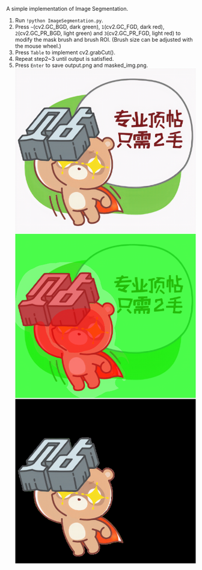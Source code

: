 A simple implementation of Image Segmentation.

1. Run `!python ImageSegmentation.py`.
2. Press `~`(cv2.GC_BGD, dark green), `1`(cv2.GC_FGD, dark red), `2`(cv2.GC_PR_BGD, light green) and `3`(cv2.GC_PR_FGD, light red) to modify the mask brush and brush ROI. (Brush size can be adjusted with the mouse wheel.)
3. Press `Table` to implement cv2.grabCut().
4. Repeat step2~3 until output is satisfied.
5. Press `Enter` to save output.png and masked_img.png. 
![Image text](https://github.com/HaohuaLv/ImageSegmentation/blob/master/input.png)
![Image text](https://github.com/HaohuaLv/ImageSegmentation/blob/master/masked_img.png)
![Image text](https://github.com/HaohuaLv/ImageSegmentation/blob/master/output.png)
